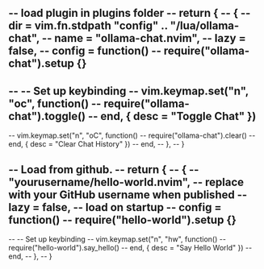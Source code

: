 -- load plugin in plugins folder
-- return {
--   {
--     dir = vim.fn.stdpath "config" .. "/lua/ollama-chat",
--     name = "ollama-chat.nvim",
--     lazy = false,
--     config = function()
--       require("ollama-chat").setup {}
--
--       -- Set up keybinding
--       vim.keymap.set("n", "<leader>oc", function()
--         require("ollama-chat").toggle()
--       end, { desc = "Toggle Chat" })
--
--       vim.keymap.set("n", "<leader>oC", function()
--         require("ollama-chat").clear()
--       end, { desc = "Clear Chat History" })
--     end,
--   },
-- }

-- Load from github.
-- return {
--   {
--     "yourusername/hello-world.nvim", -- replace with your GitHub username when published
--     lazy = false, -- load on startup
--     config = function()
--       require("hello-world").setup {}
--
--       -- Set up keybinding
--       vim.keymap.set("n", "<leader>hw", function()
--         require("hello-world").say_hello()
--       end, { desc = "Say Hello World" })
--     end,
--   },
-- }
